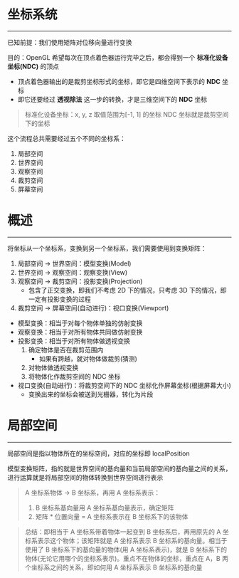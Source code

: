 # 坐标系统
---

已知前提：我们使用矩阵对位移向量进行变换

目的：OpenGL 希望每次在顶点着色器运行完毕之后，都会得到一个 **标准化设备坐标(NDC)** 的顶点
- 顶点着色器输出的是裁剪坐标形式的坐标，即它是四维空间下表示的 **NDC** 坐标
- 即它还要经过 **透视除法** 这一步的转换，才是三维空间下的 **NDC** 坐标

> 标准化设备坐标：x, y, z 取值范围为\[-1, 1] 的坐标
> NDC 坐标就是裁剪空间下的坐标

这个流程总共需要经过五个不同的坐标系：
1. 局部空间
2. 世界空间
3. 观察空间
4. 裁剪空间
5. 屏幕空间

# 概述
---

将坐标从一个坐标系，变换到另一个坐标系，我们需要使用到变换矩阵：
1. 局部空间 -> 世界空间：模型变换(Model)
2. 世界空间 -> 观察空间：观察变换(View)
3. 观察空间 -> 裁剪空间：投影变换(Projection)
	- 包含了正交变换，即我们不考虑 2D 下的情况，只考虑 3D 下的情况，即一定有投影变换的过程
4. 裁剪空间 -> 屏幕空间(自动进行)：视口变换(Viewport)

- 模型变换：相当于对每个物体单独的仿射变换
- 观察变换：相当于对所有物体共同做仿射变换
- 投影变换：相当于对所有物体做透视变换
	1. 确定物体是否在裁剪范围内
		- 如果有跨越，就对物体做裁剪(猜测)
	2. 对物体做透视变换
	3. 将物体化作裁剪空间的 NDC 坐标
- 视口变换(自动进行)：将裁剪空间下的 NDC 坐标化作屏幕坐标(根据屏幕大小)
	- 变换出来的坐标会被送到光栅器，转化为片段

# 局部空间
---

局部空间是指以物体所在的坐标空间，对应的坐标即 localPosition

模型变换矩阵，指的就是世界空间的基向量和当前局部空间的基向量之间的关系，进行运算就是将局部空间的物体转换到世界空间进行表示

> A 坐标系物体 -> B 坐标系，再用 A 坐标系表示：
> 1. B 坐标系基向量用 A 坐标系基向量表示，确定矩阵
> 2. 矩阵 * 位置向量 = A 坐标系表示在 B 坐标系下的该物体

> 总结：即相当于 A 坐标系带着物体一起变到 B 坐标系后，再用原先的 A 坐标系表示这个物体；该矩阵就是 A 坐标系表示 B 坐标系的基向量。相当于使用了 B 坐标系下的基向量的物体(用 A 坐标系表示)，就是 B 坐标系下的物体(无论它用哪个的坐标系表示)。重点不在物体的坐标，重点在 A，B 两个坐标系之间的关系，即如何用 A 坐标系表示 B 坐标系的基向量